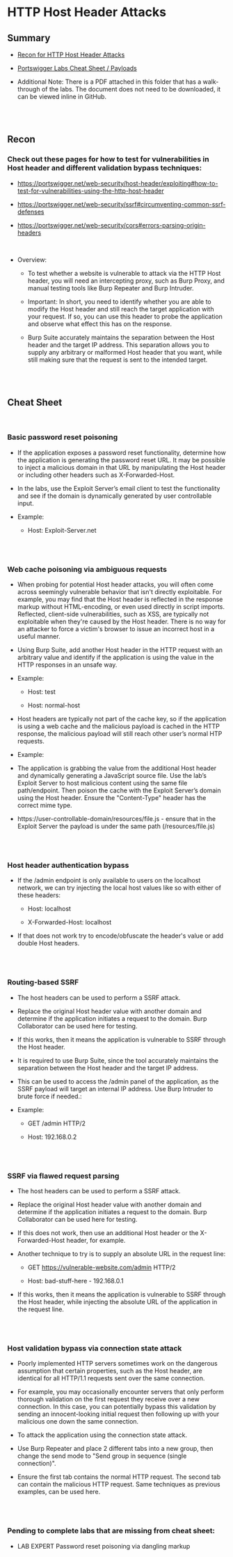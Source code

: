 # HTTP Host Header Attacks

## Summary

* [Recon for HTTP Host Header Attacks](#recon)

* [Portswigger Labs Cheat Sheet / Payloads](#cheat-sheet)

* Additional Note: There is a PDF attached in this folder that has a walk-through of the labs. The document does not need to be downloaded, it can be viewed inline in GitHub.


<br><br>

## Recon

### __Check out these pages for how to test for vulnerabilities in Host header and different validation bypass techniques:__

* https://portswigger.net/web-security/host-header/exploiting#how-to-test-for-vulnerabilities-using-the-http-host-header

* https://portswigger.net/web-security/ssrf#circumventing-common-ssrf-defenses

* https://portswigger.net/web-security/cors#errors-parsing-origin-headers

<br>

* Overview:

    * To test whether a website is vulnerable to attack via the HTTP Host header, you will need an intercepting proxy, such as Burp Proxy, and manual testing tools like Burp Repeater and Burp Intruder. 

    * Important:  In short, you need to identify whether you are able to modify the Host header and still reach the target application with your request. If so, you can use this header to probe the application and observe what effect this has on the response. 

    * Burp Suite accurately maintains the separation between the Host header and the target IP address. This separation allows you to supply any arbitrary or malformed Host header that you want, while still making sure that the request is sent to the intended target.


<br><br>

## Cheat Sheet

<br>

### __Basic password reset poisoning__

* If the application exposes a password reset functionality, determine how the application is generating the password reset URL.  It may be possible to inject a malicious domain in that URL by manipulating the Host header or including other headers such as X-Forwarded-Host.

* In the labs, use the Exploit Server’s email client to test the functionality and see if the domain is dynamically generated by user controllable input.

* Example:

   * Host: Exploit-Server.net


<br><br>

### __Web cache poisoning via ambiguous requests__

* When probing for potential Host header attacks, you will often come across seemingly vulnerable behavior that isn't directly exploitable. For example, you may find that the Host header is reflected in the response markup without HTML-encoding, or even used directly in script imports. Reflected, client-side vulnerabilities, such as XSS, are typically not exploitable when they're caused by the Host header. There is no way for an attacker to force a victim's browser to issue an incorrect host in a useful manner.

* Using Burp Suite, add another Host header in the HTTP request with an arbitrary value and identify if the application is using the value in the HTTP responses in an unsafe way.

* Example:

   * Host: test

   * Host: normal-host

* Host headers are typically not part of the cache key, so if the application is using a web cache and the malicious payload is cached in the HTTP response, the malicious payload will still reach other user’s normal HTP requests.

* Example:

* The application is grabbing the value from the additional Host header and dynamically generating a JavaScript source file.  Use the lab’s Exploit Server to host malicious content using the same file path/endpoint.  Then poison the cache with the Exploit Server’s domain using the Host header.  Ensure the "Content-Type" header has the correct mime type.

* https://user-controllable-domain/resources/file.js   - ensure that in the Exploit Server the payload is under the same path (/resources/file.js)

<br><br>

### __Host header authentication bypass__

* If the /admin endpoint is only available to users on the localhost network, we can try injecting the local host values like so with either of these headers:

    * Host: localhost

    * X-Forwarded-Host: localhost

* If that does not work try to encode/obfuscate the header's value or add double Host headers.


<br><br>

### __Routing-based SSRF__

* The host headers can be used to perform a SSRF attack.

* Replace the original Host header value with another domain and determine if the application initiates a request to the domain.  Burp Collaborator can be used here for testing.

* If this works, then it means the application is vulnerable to SSRF through the Host header.

* It is required to use Burp Suite, since the tool accurately maintains the separation between the Host header and the target IP address.

* This can be used to access the /admin panel of the application, as the SSRF payload will target an internal IP address.  Use Burp Intruder to brute force if needed.:

* Example:

   * GET /admin HTTP/2

   * Host: 192.168.0.2

<br><br>

### __SSRF via flawed request parsing__

* The host headers can be used to perform a SSRF attack.

* Replace the original Host header value with another domain and determine if the application initiates a request to the domain.  Burp Collaborator can be used here for testing.

* If this does not work, then use an additional Host header or the X-Forwarded-Host header, for example.

* Another technique to try is to supply an absolute URL in the request line:

    * GET https://vulnerable-website.com/admin HTTP/2

    * Host: bad-stuff-here - 192.168.0.1

* If this works, then it means the application is vulnerable to SSRF through the Host header, while injecting the absolute URL of the application in the request line.


<br><br>

### __Host validation bypass via connection state attack__

* Poorly implemented HTTP servers sometimes work on the dangerous assumption that certain properties, such as the Host header, are identical for all HTTP/1.1 requests sent over the same connection.

* For example, you may occasionally encounter servers that only perform thorough validation on the first request they receive over a new connection. In this case, you can potentially bypass this validation by sending an innocent-looking initial request then following up with your malicious one down the same connection.

* To attack the application using the connection state attack.

* Use Burp Repeater and place 2 different tabs into a new group, then change the send mode to "Send group in sequence (single connection)".

* Ensure the first tab contains the normal HTTP request.  The second tab can contain the malicious HTTP request.  Same techniques as previous examples, can be used here.

<br><br>


### Pending to complete labs that are missing from cheat sheet:

* LAB EXPERT Password reset poisoning via dangling markup
